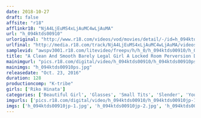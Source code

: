 ```yaml
---
date: 2018-10-27
draft: false
affsite: "r18"
afflinkr18: "NjA4LjEuMS4xLjAuMC4wLjAuMA"
url: "h_094ktds00910"
urloriginal: "http://www.r18.com/videos/vod/movies/detail/-/id=h_094ktds00910"
urlfinal: "http://media.r18.com/track/NjA4LjEuMS4xLjAuMC4wLjAuMA/videos/vod/movies/detail/-/id=h_094ktds00910"
samplevid: "awspv3001.r18.com/litevideo/freepv/h/h_0/h_094ktds00910/h_094ktds00910_dmb_w.mp4"
title: "A Clean And Smooth Barely Legal Girl A Locked Room Perversion Date Riko Hinata"
mainimgurl: "pics.r18.com/digital/video/h_094ktds00910/h_094ktds00910ps.jpg"
mainimgs: "h_094ktds00910ps.jpg"
releasedate: "Oct. 23, 2016"
duration: 128
productioncomp: "K-tribe"
girls: ['Riko Hinata']
categories: ['Beautiful Girl', 'Glasses', 'Small Tits', 'Slender', 'Youthful', 'Shaved Pussy', 'Featured Actress', 'Hi-Def']
imgurls: ['pics.r18.com/digital/video/h_094ktds00910/h_094ktds00910jp-1.jpg', 'pics.r18.com/digital/video/h_094ktds00910/h_094ktds00910jp-2.jpg', 'pics.r18.com/digital/video/h_094ktds00910/h_094ktds00910jp-3.jpg', 'pics.r18.com/digital/video/h_094ktds00910/h_094ktds00910jp-4.jpg', 'pics.r18.com/digital/video/h_094ktds00910/h_094ktds00910jp-5.jpg', 'pics.r18.com/digital/video/h_094ktds00910/h_094ktds00910jp-6.jpg', 'pics.r18.com/digital/video/h_094ktds00910/h_094ktds00910jp-7.jpg', 'pics.r18.com/digital/video/h_094ktds00910/h_094ktds00910jp-8.jpg', 'pics.r18.com/digital/video/h_094ktds00910/h_094ktds00910jp-9.jpg', 'pics.r18.com/digital/video/h_094ktds00910/h_094ktds00910jp-10.jpg', 'pics.r18.com/digital/video/h_094ktds00910/h_094ktds00910jp-11.jpg', 'pics.r18.com/digital/video/h_094ktds00910/h_094ktds00910jp-12.jpg', 'pics.r18.com/digital/video/h_094ktds00910/h_094ktds00910jp-13.jpg', 'pics.r18.com/digital/video/h_094ktds00910/h_094ktds00910jp-14.jpg', 'pics.r18.com/digital/video/h_094ktds00910/h_094ktds00910jp-15.jpg', 'pics.r18.com/digital/video/h_094ktds00910/h_094ktds00910jp-16.jpg', 'pics.r18.com/digital/video/h_094ktds00910/h_094ktds00910jp-17.jpg', 'pics.r18.com/digital/video/h_094ktds00910/h_094ktds00910jp-18.jpg', 'pics.r18.com/digital/video/h_094ktds00910/h_094ktds00910jp-19.jpg', 'pics.r18.com/digital/video/h_094ktds00910/h_094ktds00910jp-20.jpg']
imgs: ['h_094ktds00910jp-1.jpg', 'h_094ktds00910jp-2.jpg', 'h_094ktds00910jp-3.jpg', 'h_094ktds00910jp-4.jpg', 'h_094ktds00910jp-5.jpg', 'h_094ktds00910jp-6.jpg', 'h_094ktds00910jp-7.jpg', 'h_094ktds00910jp-8.jpg', 'h_094ktds00910jp-9.jpg', 'h_094ktds00910jp-10.jpg', 'h_094ktds00910jp-11.jpg', 'h_094ktds00910jp-12.jpg', 'h_094ktds00910jp-13.jpg', 'h_094ktds00910jp-14.jpg', 'h_094ktds00910jp-15.jpg', 'h_094ktds00910jp-16.jpg', 'h_094ktds00910jp-17.jpg', 'h_094ktds00910jp-18.jpg', 'h_094ktds00910jp-19.jpg', 'h_094ktds00910jp-20.jpg']
---
```

